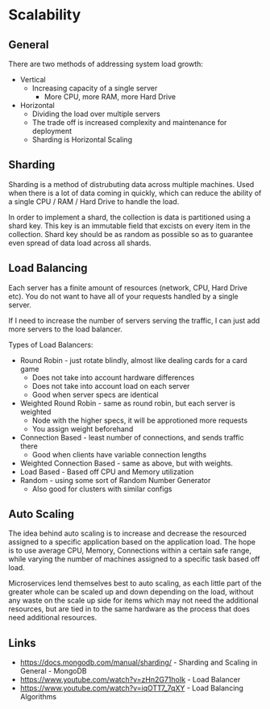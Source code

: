 # Scalability

## General
There are two methods of addressing system load growth: 
* Vertical
  * Increasing capacity of a single server
    * More CPU, more RAM, more Hard Drive
* Horizontal
  * Dividing the load over multiple servers
  * The trade off is increased complexity and maintenance for deployment
  * Sharding is Horizontal Scaling

## Sharding
Sharding is a method of distrubuting data across multiple machines. Used when there is a lot of 
data coming in quickly, which can reduce the ability of a single CPU / RAM / Hard Drive to handle 
the load. 

In order to implement a shard, the collection is data is partitioned using a shard key. This key
is an immutable field that excists on every item in the collection. Shard key should be as random
as possible so as to guarantee even spread of data load across all shards.

## Load Balancing
Each server has a finite amount of resources (network, CPU, Hard Drive etc). You do not want to have
all of your requests handled by a single server. 

If I need to increase the number of servers serving the traffic, I can just add more servers to the
load balancer.

Types of Load Balancers:
* Round Robin - just rotate blindly, almost like dealing cards for a card game
  * Does not take into account hardware differences
  * Does not take into account load on each server
  * Good when server specs are identical
* Weighted Round Robin - same as round robin, but each server is weighted
  * Node with the higher specs, it will be approtioned more requests
  * You assign weight beforehand
* Connection Based - least number of connections, and sends traffic there
  * Good when clients have variable connection lengths
* Weighted Connection Based - same as above, but with weights.
* Load Based - Based off CPU and Memory utilization
* Random - using some sort of Random Number Generator
  * Also good for clusters with similar configs

## Auto Scaling
The idea behind auto scaling is to increase and decrease the resourced assigned to a specific 
application based on the application load.  The hope is to use average CPU, Memory, Connections
within a certain safe range, while varying the number of machines assigned to a specific task based
off load.

Microservices lend themselves best to auto scaling, as each little part of the greater whole can
be scaled up and down depending on the load, without any waste on the scale up side for items which
may not need the additional resources, but are tied in to the same hardware as the process that does
need additional resources.

## Links
* https://docs.mongodb.com/manual/sharding/ - Sharding and Scaling in General - MongoDB
* https://www.youtube.com/watch?v=zHn2G71hoIk - Load Balancer
* https://www.youtube.com/watch?v=iqOTT7_7qXY - Load Balancing Algorithms